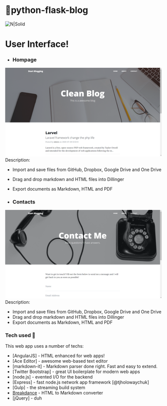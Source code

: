 # 🚀python-flask-blog

![N|Solid](https://res.cloudinary.com/practicaldev/image/fetch/s--yfF3_q8k--/c_limit%2Cf_auto%2Cfl_progressive%2Cq_auto%2Cw_880/https://thepracticaldev.s3.amazonaws.com/i/f0i5oszdj3gwk686xuc0.JPG) 

 
 

 
# User Interface!

 
  - ### Hompage

![N|Solid](https://raw.githubusercontent.com/adityaadhaygude/python-flask-blog/master/Screenshot%20(12).png) 
Description:
  - Import and save files from GitHub, Dropbox, Google Drive and One Drive
  - Drag and drop markdown and HTML files into Dillinger
  - Export documents as Markdown, HTML and PDF
  
  - ### Contacts

![N|Solid](https://raw.githubusercontent.com/adityaadhaygude/python-flask-blog/master/Screenshot%20(15).png) 
Description:
  - Import and save files from GitHub, Dropbox, Google Drive and One Drive
  - Drag and drop markdown and HTML files into Dillinger
  - Export documents as Markdown, HTML and PDF

 

 
 

### Tech used 🌱

This web app uses a number of techs:

* [AngularJS] - HTML enhanced for web apps!
* [Ace Editor] - awesome web-based text editor
* [markdown-it] - Markdown parser done right. Fast and easy to extend.
* [Twitter Bootstrap] - great UI boilerplate for modern web apps
* [node.js] - evented I/O for the backend
* [Express] - fast node.js network app framework [@tjholowaychuk]
* [Gulp] - the streaming build system
* [Breakdance](https://breakdance.github.io/breakdance/) - HTML to Markdown converter
* [jQuery] - duh
